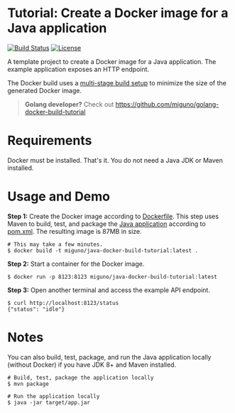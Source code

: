 # Tutorial: Create a Docker image for a Java application

[![Build Status](https://travis-ci.org/miguno/java-docker-build-tutorial.svg?branch=master)](https://travis-ci.org/miguno/java-docker-build-tutorial)
[![License](https://img.shields.io/badge/License-Apache%202.0-blue.svg)](https://opensource.org/licenses/Apache-2.0)

A template project to create a Docker image for a Java application.
The example application exposes an HTTP endpoint.

The Docker build uses a [multi-stage build setup](https://docs.docker.com/develop/develop-images/multistage-build/)
to minimize the size of the generated Docker image. 

> **Golang developer?** Check out https://github.com/miguno/golang-docker-build-tutorial



# Requirements

Docker must be installed. That's it. You do not need a Java JDK or Maven installed.


# Usage and Demo

**Step 1:** Create the Docker image according to [Dockerfile](Dockerfile).
This step uses Maven to build, test, and package the [Java application](src/main/java/com/miguno/App.java)
according to [pom.xml](pom.xml).  The resulting image is 87MB in size.

```shell
# This may take a few minutes.
$ docker build -t miguno/java-docker-build-tutorial:latest .
```

**Step 2:** Start a container for the Docker image.

```shell
$ docker run -p 8123:8123 miguno/java-docker-build-tutorial:latest
```

**Step 3:** Open another terminal and access the example API endpoint.

```shell
$ curl http://localhost:8123/status
{"status": "idle"}
```


# Notes

You can also build, test, package, and run the Java application locally (without Docker)
if you have JDK 8+ and Maven installed.

```shell
# Build, test, package the application locally
$ mvn package

# Run the application locally
$ java -jar target/app.jar
```
